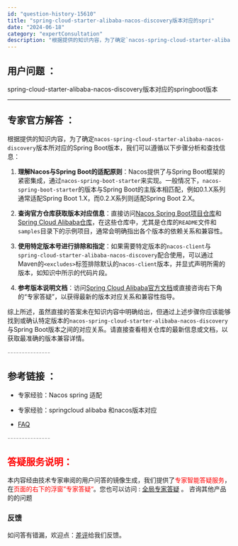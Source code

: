```yaml
---
id: "question-history-15610"
title: "spring-cloud-starter-alibaba-nacos-discovery版本对应的spri"
date: "2024-06-18"
category: "expertConsultation"
description: "根据提供的知识内容，为了确定`nacos-spring-cloud-starter-alibaba-nacos-discovery`版本所对应的Spring Boot版本，我们可以遵循以下步骤分析和查找信息：1. **理解Nacos与Spring Boot的适配原则**：Nacos提供了与Sprin"
---
```


## 用户问题 ： 
 spring-cloud-starter-alibaba-nacos-discovery版本对应的springboot版本  

---------------
## 专家官方解答 ：

根据提供的知识内容，为了确定`nacos-spring-cloud-starter-alibaba-nacos-discovery`版本所对应的Spring Boot版本，我们可以遵循以下步骤分析和查找信息：

1. **理解Nacos与Spring Boot的适配原则**：Nacos提供了与Spring Boot框架的紧密集成，通过`nacos-spring-boot-starter`来实现。一般情况下，`nacos-spring-boot-starter`的版本与Spring Boot的主版本相匹配，例如0.1.X系列通常适配Spring Boot 1.X，而0.2.X系列则适配Spring Boot 2.X。

2. **查询官方仓库获取版本对应信息**：直接访问[Nacos Spring Boot项目仓库](https://github.com/nacos-group/nacos-spring-boot-project)和[Spring Cloud Alibaba仓库](https://github.com/alibaba/spring-cloud-alibaba)，在这些仓库中，尤其是仓库的`README`文件和`samples`目录下的示例项目，通常会明确指出各个版本的依赖关系和兼容性。

3. **使用特定版本号进行排除和指定**：如果需要特定版本的`nacos-client`与`spring-cloud-starter-alibaba-nacos-discovery`配合使用，可以通过Maven的`<excludes>`标签排除默认的`nacos-client`版本，并显式声明所需的版本，如知识中所示的代码片段。

4. **参考版本说明文档**：访问[Spring Cloud Alibaba官方文档](https://sca.aliyun.com/zh-cn/docs/next/overview/version-explain/)或直接咨询右下角的“专家答疑”，以获得最新的版本对应关系和兼容性指导。

综上所述，虽然直接的答案未在知识内容中明确给出，但通过上述步骤你应该能够找到或确认特定版本的`nacos-spring-cloud-starter-alibaba-nacos-discovery`与Spring Boot版本之间的对应关系。请直接查看相关仓库的最新信息或文档，以获取最准确的版本兼容详情。


<font color="#949494">---------------</font> 


## 参考链接 ：

* 专家经验：Nacos spring 适配 
 
 * 专家经验：springcloud alibaba 和nacos版本对应 
 
 * [FAQ](https://nacos.io/docs/latest/guide/user/faq)


 <font color="#949494">---------------</font> 
 


## <font color="#FF0000">答疑服务说明：</font> 

本内容经由技术专家审阅的用户问答的镜像生成，我们提供了<font color="#FF0000">专家智能答疑服务</font>，在<font color="#FF0000">页面的右下的浮窗”专家答疑“</font>。您也可以访问 : [全局专家答疑](https://answer.opensource.alibaba.com/docs/intro) 。 咨询其他产品的的问题

### 反馈
如问答有错漏，欢迎点：[差评](https://ai.nacos.io/user/feedbackByEnhancerGradePOJOID?enhancerGradePOJOId=15624)给我们反馈。
